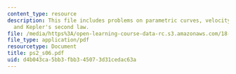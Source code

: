 ```yaml
---
content_type: resource
description: This file includes problems on parametric curves, velocity, acceleration,
  and Kepler's second law.
file: /media/https%3A/open-learning-course-data-rc.s3.amazonaws.com/18-02-multivariable-calculus-spring-2006/d4b043ca5bb3fbb345073d31cedac63a_ps2_s06.pdf
file_type: application/pdf
resourcetype: Document
title: ps2_s06.pdf
uid: d4b043ca-5bb3-fbb3-4507-3d31cedac63a
---
```

